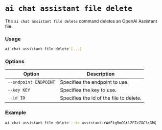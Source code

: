 # `ai chat assistant file delete`

The `ai chat assistant file delete` command deletes an OpenAI Assistant file.

### Usage
``` bash
ai chat assistant file delete [...]
```

### Options

| Option | Description |
| --- | --- |
| `--endpoint ENDPOINT` | Specifies the endpoint to use. |
| `--key KEY` | Specifies the key to use. |
| `--id ID` | Specifies the id of the file to delete. |

### Example

``` bash title="Deleting a file using its ID"
ai chat assistant file delete --id assistant-rWdFtg0oCGtlZFZzZGC3rGhQ
```